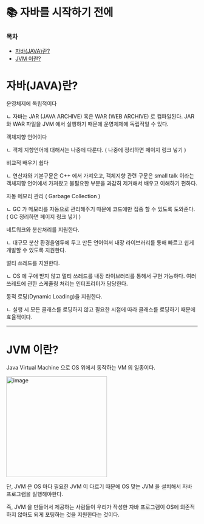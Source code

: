 # 📚 자바를 시작하기 전에

### 목차
+ [자바(JAVA)란?](#자바(JAVA)란?)
+ [JVM 이란?](#JVM-이란?)

# 자바(JAVA)란?
운영체제에 독립적이다

ㄴ 자바는 JAR (JAVA ARCHIVE) 혹은 WAR (WEB ARCHIVE) 로 컴파일된다. JAR 와 WAR 파일을 JVM 에서 실행하기 때문에 운영체제에 독립적일 수 있다.

객체지향 언어이다

ㄴ 객체 지향언어에 대해서는 나중에 다룬다. ( 나중에 정리하면 페이지 링크 넣기 )

비교적 배우기 쉽다

ㄴ 연산자와 기본구문은 C++ 에서 가져오고, 객체지향 관련 구문은 small talk 이라는 객체지향 언어에서 가져왔고 불필요한 부분을 과감히 제거해서 배우고 이해하기 편하다.

자동 메모리 관리 ( Garbage Collection )

ㄴ GC 가 메모리를 자동으로 관리해주기 때문에 코드에만 집중 할 수 있도록 도와준다. ( GC 정리하면 페이지 링크 넣기 )

네트워크와 분산처리를 지원한다.

ㄴ 대규모 분산 환경을염두에 두고 만든 언어여서 내장 라이브러리를 통해 빠르고 쉽게 개발할 수 있도록 지원한다.

멀티 쓰레드를 지원한다.

ㄴ OS 에 구애 받지 않고 멀티 쓰레드를 내장 라이브러리를 통해서 구현 가능하다. 여러 쓰레드에 관한 스케줄링 처리는 인터프리터가 담당한다.

동적 로딩(Dynamic Loading)을 지원한다.

ㄴ 실행 시 모든 클래스를 로딩하지 않고 필요한 시점에 따라 클래스를 로딩하기 때문에 효율적이다.

---
# JVM 이란?
Java Virtual Machine 으로 OS 위에서 동작하는 VM 의 일종이다.

<img width="265" alt="image" src="https://github.com/bhyunnie/standard-of-java/assets/129918927/22952a23-4c2a-418a-b32f-511020807c9f">

단, JVM 은 OS 마다 필요한 JVM 이 다르기 때문에 OS 맞는 JVM 을 설치해서 자바 프로그램을 실행해야한다.

즉, JVM 을 만들어서 제공하는 사람들이 우리가 작성한 자바 프로그램이 OS에 의존적하지 않아도 되게 포팅하는 것을 지원한다는 것이다.




